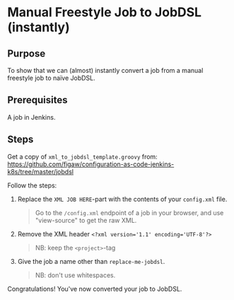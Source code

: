 # Manual Freestyle Job to JobDSL (instantly)

## Purpose

To show that we can (almost) instantly convert a job from
a manual freestyle job to naïve JobDSL.

## Prerequisites

A job in Jenkins.

## Steps

Get a copy of `xml_to_jobdsl_template.groovy` from:
<https://github.com/figaw/configuration-as-code-jenkins-k8s/tree/master/jobdsl>

Follow the steps:

1. Replace the `XML JOB HERE`-part with the contents of your `config.xml` file.
    > Go to the `/config.xml` endpoint of a job in your browser,
    > and use "view-source" to get the raw XML.
2. Remove the XML header `<?xml version='1.1' encoding='UTF-8'?>`
    > NB: keep the `<project>`-tag
3. Give the job a name other than `replace-me-jobdsl`.
    > NB: don't use whitespaces.

Congratulations! You've now converted your job to JobDSL.
